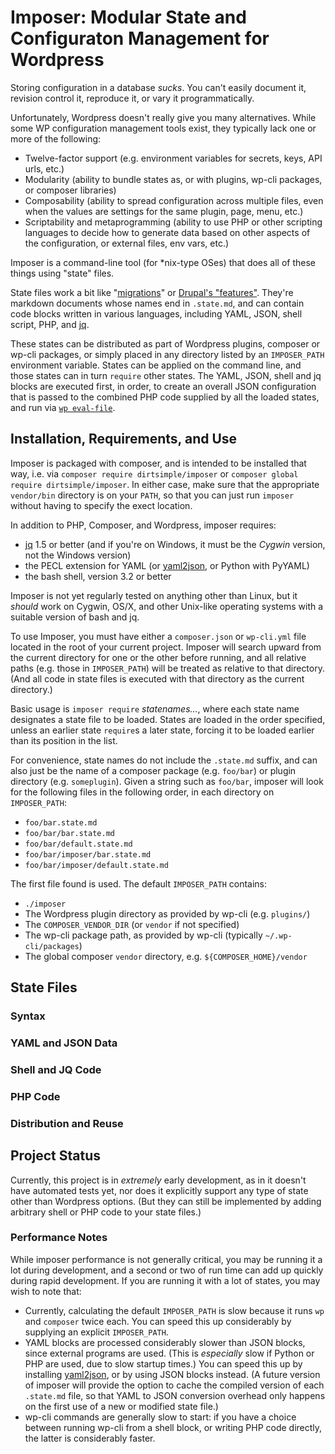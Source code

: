 # Imposer: Modular State and Configuraton Management for Wordpress

Storing configuration in a database *sucks*.  You can't easily document it, revision control it, reproduce it, or vary it programmatically.

Unfortunately, Wordpress doesn't really give you many alternatives.  While some WP configuration management tools exist, they typically lack one or more of the following:

* Twelve-factor support (e.g. environment variables for secrets, keys, API urls, etc.)
* Modularity (ability to bundle states as, or with plugins, wp-cli packages, or composer libraries)
* Composability (ability to spread configuration across multiple files, even when the values are settings for the same plugin, page, menu, etc.)
* Scriptability and metaprogramming (ability to use PHP or other scripting languages to decide how to generate data based on other aspects of the configuration, or external files, env vars, etc.)

Imposer is a command-line tool (for \*nix-type OSes) that does all of these things using "state" files.

State files work a bit like "[migrations](https://en.wikipedia.org/wiki/Schema_migration)" or [Drupal's "features"](https://www.drupal.org/project/features).  They're markdown documents whose names end in `.state.md`, and can contain code blocks written in various languages, including YAML, JSON, shell script, PHP, and [jq](http://stedolan.github.io/jq/).

These states can be distributed as part of Wordpress plugins, composer or wp-cli packages, or simply placed in any directory listed by an `IMPOSER_PATH` environment variable.  States can be applied on the command line, and those states can in turn `require` other states.  The YAML, JSON, shell and jq blocks are executed first, in order, to create an overall JSON configuration that is passed to the combined PHP code supplied by all the loaded states, and run via [`wp eval-file`](https://developer.wordpress.org/cli/commands/eval-file/).

## Installation, Requirements, and Use

Imposer is packaged with composer, and is intended to be installed that way, i.e. via `composer require dirtsimple/imposer` or `composer global require dirtsimple/imposer`.  In either case, make sure that the appropriate `vendor/bin` directory is on your `PATH`, so that you can just run `imposer` without having to specify the exect location.

In addition to PHP, Composer, and Wordpress, imposer requires:

* [jq](http://stedolan.github.io/jq/) 1.5 or better (and if you're on Windows, it must be the *Cygwin* version, not the Windows version)
* the PECL extension for YAML (or [yaml2json](https://github.com/bronze1man/yaml2json), or Python with PyYAML)
* the bash shell, version 3.2 or better

Imposer is not yet regularly tested on anything other than Linux, but it *should* work on Cygwin, OS/X, and other Unix-like operating systems with a suitable version of bash and jq.

To use Imposer, you must have either a `composer.json` or `wp-cli.yml` file located in the root of your current project.  Imposer will search upward from the current directory for one or the other before running, and all relative paths (e.g. those in `IMPOSER_PATH`) will be treated as relative to that directory.  (And all code in state files is executed with that directory as the current directory.)

Basic usage is `imposer require` *statenames...*, where each state name designates a state file to be loaded.  States are loaded in the order specified, unless an earlier state `require`s a later state, forcing it to be loaded earlier than its position in the list.

For convenience, state names do not include the `.state.md` suffix, and can also just be the name of a composer package (e.g. `foo/bar`) or plugin directory (e.g. `someplugin`).  Given a string such as `foo/bar`, imposer will look for the following files in the following order, in each directory on `IMPOSER_PATH`:

* `foo/bar.state.md`
* `foo/bar/bar.state.md`
* `foo/bar/default.state.md`
* `foo/bar/imposer/bar.state.md`
* `foo/bar/imposer/default.state.md`

The first file found is used.  The default `IMPOSER_PATH` contains:

* `./imposer`
* The Wordpress plugin directory as provided by  wp-cli (e.g. `plugins/`)
* The `COMPOSER_VENDOR_DIR` (or `vendor` if not specified)
* The wp-cli package path, as provided by wp-cli (typically `~/.wp-cli/packages`)
* The global composer `vendor` directory, e.g. `${COMPOSER_HOME}/vendor`


## State Files

### Syntax

### YAML and JSON Data

### Shell and JQ Code

### PHP Code

### Distribution and Reuse

## Project Status

Currently, this project is in *extremely* early development, as in it doesn't have automated tests yet, nor does it explicitly support any type of state other than Wordpress options.  (But they can still be implemented by adding arbitrary shell or PHP code to your state files.)

### Performance Notes

While imposer performance is not generally critical, you may be running it a lot during development, and a second or two of run time can add up quickly during rapid development.  If you are running it with a lot of states, you may wish to note that:

* Currently, calculating the default `IMPOSER_PATH` is slow because it runs `wp` and `composer` twice each.  You can speed this up considerably by supplying an explicit `IMPOSER_PATH`.
* YAML blocks are processed considerably slower than JSON blocks, since external programs are used.  (This is *especially* slow if Python or PHP are used, due to slow startup times.)  You can speed this up by installing  [yaml2json](https://github.com/bronze1man/yaml2json), or by using JSON blocks instead.  (A future version of imposer will provide the option to cache the compiled version of each `.state.md` file, so that YAML to JSON conversion overhead only happens on the first use of a new or modified state file.)
* wp-cli commands are generally slow to start: if you have a choice between running wp-cli from a shell block, or writing PHP code directly, the latter is considerably faster.

